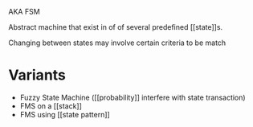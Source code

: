 AKA FSM

Abstract machine that exist in of of several predefined [[state]]s.

Changing between states may involve certain criteria to be match

# Variants

- Fuzzy State Machine ([[probability]] interfere with state transaction)
- FMS on a [[stack]]
- FMS using [[state pattern]]